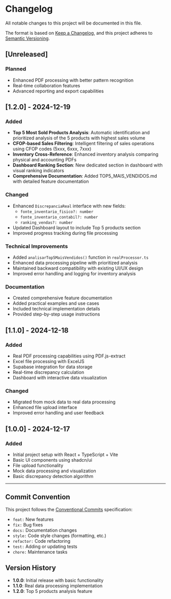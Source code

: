 # Changelog

All notable changes to this project will be documented in this file.

The format is based on [Keep a Changelog](https://keepachangelog.com/en/1.0.0/),
and this project adheres to [Semantic Versioning](https://semver.org/spec/v2.0.0.html).

## [Unreleased]

### Planned
- Enhanced PDF processing with better pattern recognition
- Real-time collaboration features
- Advanced reporting and export capabilities

## [1.2.0] - 2024-12-19

### Added
- **Top 5 Most Sold Products Analysis**: Automatic identification and prioritized analysis of the 5 products with highest sales volume
- **CFOP-based Sales Filtering**: Intelligent filtering of sales operations using CFOP codes (5xxx, 6xxx, 7xxx)
- **Inventory Cross-Reference**: Enhanced inventory analysis comparing physical and accounting PDFs
- **Dashboard Ranking Section**: New dedicated section in dashboard with visual ranking indicators
- **Comprehensive Documentation**: Added TOP5_MAIS_VENDIDOS.md with detailed feature documentation

### Changed
- Enhanced `DiscrepanciaReal` interface with new fields:
  - `fonte_inventario_fisico?: number`
  - `fonte_inventario_contabil?: number`
  - `ranking_vendas?: number`
- Updated Dashboard layout to include Top 5 products section
- Improved progress tracking during file processing

### Technical Improvements
- Added `analisarTop5MaisVendidos()` function in `realProcessor.ts`
- Enhanced data processing pipeline with prioritized analysis
- Maintained backward compatibility with existing UI/UX design
- Improved error handling and logging for inventory analysis

### Documentation
- Created comprehensive feature documentation
- Added practical examples and use cases
- Included technical implementation details
- Provided step-by-step usage instructions

## [1.1.0] - 2024-12-18

### Added
- Real PDF processing capabilities using PDF.js-extract
- Excel file processing with ExcelJS
- Supabase integration for data storage
- Real-time discrepancy calculation
- Dashboard with interactive data visualization

### Changed
- Migrated from mock data to real data processing
- Enhanced file upload interface
- Improved error handling and user feedback

## [1.0.0] - 2024-12-17

### Added
- Initial project setup with React + TypeScript + Vite
- Basic UI components using shadcn/ui
- File upload functionality
- Mock data processing and visualization
- Basic discrepancy detection algorithm

---

## Commit Convention

This project follows the [Conventional Commits](https://www.conventionalcommits.org/) specification:

- `feat:` New features
- `fix:` Bug fixes
- `docs:` Documentation changes
- `style:` Code style changes (formatting, etc.)
- `refactor:` Code refactoring
- `test:` Adding or updating tests
- `chore:` Maintenance tasks

## Version History

- **1.0.0**: Initial release with basic functionality
- **1.1.0**: Real data processing implementation
- **1.2.0**: Top 5 products analysis feature 